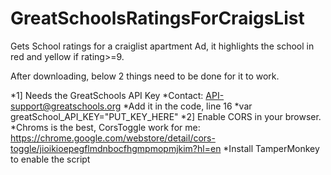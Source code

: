 # GreatSchoolsRatingsForCraigsList

Gets School ratings for a craiglist apartment Ad, it highlights the school in red and yellow if rating>=9.

After downloading, below 2 things need to be done for it to work.

*1] Needs the GreatSchools API Key
  *Contact: API-support@greatschools.org
  *Add it in the code, line 16
  *var greatSchool_API_KEY="PUT_KEY_HERE"
*2] Enable CORS in your browser.
  *Chroms is the best, CorsToggle work for me: https://chrome.google.com/webstore/detail/cors-toggle/jioikioepegflmdnbocfhgmpmopmjkim?hl=en
  *Install TamperMonkey to enable the script
